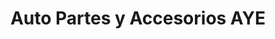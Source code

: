 ---
title: "Auto Partes y Accesorios AYE"
url: /caracas/auto-partes-y-accesorios-aye/
shop: piezas de automóviles
---